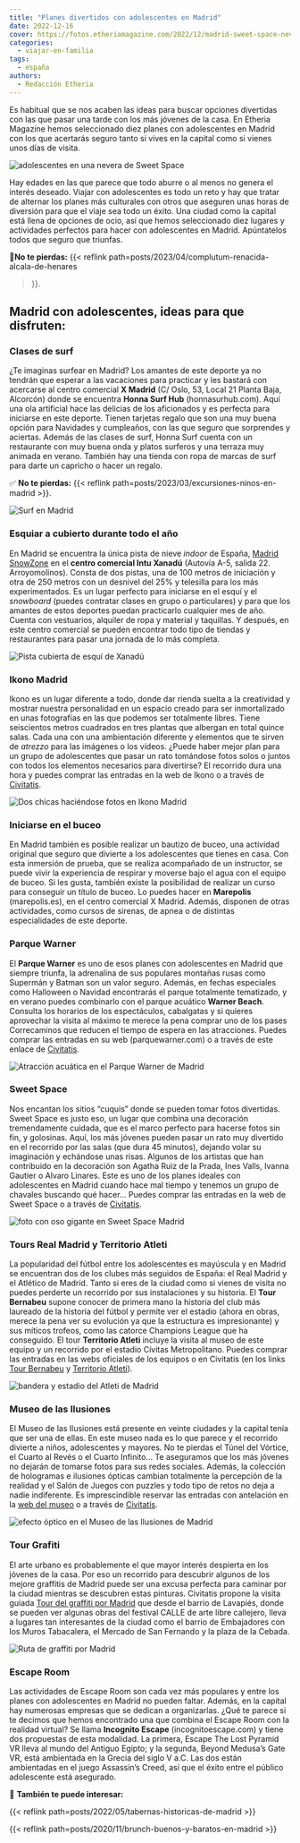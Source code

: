 ```yaml
---
title: "Planes divertidos con adolescentes en Madrid"
date: 2022-12-16
cover: https://fotos.etheriamagazine.com/2022/12/madrid-sweet-space-nevera.jpg
categories: 
  - viajar-en-familia
tags: 
  - españa
authors: 
  - Redacción Etheria
---
```


Es habitual que se nos acaben las ideas para buscar opciones divertidas con las que 
pasar una tarde con los más jóvenes de la casa. En Etheria Magazine hemos seleccionado 
diez planes con adolescentes en Madrid con los que acertarás seguro tanto si vives en la 
capital como si vienes unos días de visita. 

![adolescentes en una nevera de Sweet Space](https://fotos.etheriamagazine.com/2022/12/madrid-sweet-space-nevera.jpg "Diversión en Sweet Space. © Ángel Linares")

Hay edades en las que parece que todo aburre o al menos no genera el interés deseado. 
Viajar con adolescentes es todo un reto y hay que tratar de alternar los planes más 
culturales con otros que aseguren unas horas de diversión para que el viaje sea todo un 
éxito. Una ciudad como la capital está llena de opciones de ocio, así que hemos 
seleccionado diez lugares y actividades perfectos para hacer con adolescentes en Madrid. 
Apúntatelos todos que seguro que triunfas. 

📍**No te pierdas:** {{< reflink path=posts/2023/04/complutum-renacida-alcala-de-henares 
>}}. 

## Madrid con adolescentes, ideas para que disfruten:

### Clases de surf

¿Te imaginas surfear en Madrid? Los amantes de este deporte ya no tendrán que esperar a 
las vacaciones para practicar y les bastará con acercarse al centro comercial **X 
Madrid** (C/ Oslo, 53, Local 21 Planta Baja, Alcorcón) donde se encuentra **Honna Surf 
Hub** (honnasurhub.com). Aquí una ola artificial hace las delicias de los aficionados y 
es perfecta para iniciarse en este deporte. Tienen tarjetas regalo que son una muy buena 
opción para Navidades y cumpleaños, con las que seguro que sorprendes y aciertas. Además 
de las clases de surf, Honna Surf cuenta con un restaurante con muy buena onda y platos 
surferos y una terraza muy animada en verano. También hay una tienda con ropa de marcas 
de surf para darte un capricho o hacer un regalo. 

✅ **No te pierdas:** {{< reflink path=posts/2023/03/excursiones-ninos-en-madrid >}}. 

![Surf en Madrid](https://fotos.etheriamagazine.com/2022/12/madrid-adolescentes-surf.jpg "Surf en Honna Surf Hub. © SG")

### Esquiar a cubierto durante todo el año

En Madrid se encuentra la única pista de nieve _indoor_ de España, [Madrid 
SnowZone](https://snozonemadrid.com/) en el **centro comercial Intu Xanadú** (Autovía 
A-5, salida 22. Arroyomolinos). Consta de dos pistas, una de 100 metros de iniciación y 
otra de 250 metros con un desnivel del 25% y telesilla para los más experimentados. Es 
un lugar perfecto para iniciarse en el esquí y el _snowboard_ (puedes contratar clases 
en grupo o particulares) y para que los amantes de estos deportes puedan practicarlo 
cualquier mes de año. Cuenta con vestuarios, alquiler de ropa y material y taquillas. Y 
después, en este centro comercial se pueden encontrar todo tipo de tiendas y 
restaurantes para pasar una jornada de lo más completa. 

![Pista cubierta de esquí de Xanadú](https://fotos.etheriamagazine.com/2022/12/Madrid-snowzone.jpg "En © Snowzone se puede practicar esquí durante todo el año.")

### Ikono Madrid

Ikono es un lugar diferente a todo, donde dar rienda suelta a la creatividad y mostrar 
nuestra personalidad en un espacio creado para ser inmortalizado en unas fotografías en 
las que podemos ser totalmente libres. Tiene seiscientos metros cuadrados en tres 
plantas que albergan en total quince salas. Cada una con una ambientación diferente y 
elementos que te sirven de _atrezzo_ para las imágenes o los vídeos. ¿Puede haber mejor 
plan para un grupo de adolescentes que pasar un rato tomándose fotos solos o juntos con 
todos los elementos necesarios para divertirse? El recorrido dura una hora y puedes 
comprar las entradas en la web de Ikono o a través de 
[Civitatis](https://www.civitatis.com/es/madrid/entrada-ikono-madrid/?aid=10211). 

![Dos chicas haciéndose fotos en Ikono Madrid](https://fotos.etheriamagazine.com/2022/12/Madrid-ikono.jpg "Fotos divertidas en © Ikono Madrid.")

### Iniciarse en el buceo

En Madrid también es posible realizar un bautizo de buceo, una actividad original que 
seguro que divierte a los adolescentes que tienes en casa. Con esta inmersión de prueba, 
que se realiza acompañado de un instructor, se puede vivir la experiencia de respirar y 
moverse bajo el agua con el equipo de buceo. Si les gusta, también existe la posibilidad 
de realizar un curso para conseguir un título de buceo. Lo puedes hacer en **Marepolis** 
(marepolis.es), en el centro comercial X Madrid. Además, disponen de otras actividades, 
como cursos de sirenas, de apnea o de distintas especialidades de este deporte. 

### Parque Warner

El **Parque Warner** es uno de esos planes con adolescentes en Madrid que siempre 
triunfa, la adrenalina de sus populares montañas rusas como Supermán y Batman son un 
valor seguro. Además, en fechas especiales como Halloween o Navidad encontrarás el 
parque totalmente tematizado, y en verano puedes combinarlo con el parque acuático 
**Warner Beach**. Consulta los horarios de los espectáculos, cabalgatas y si quieres 
aprovechar la visita al máximo te merece la pena comprar uno de los pases Correcaminos 
que reducen el tiempo de espera en las atracciones. Puedes comprar las entradas en su 
web (parquewarner.com) o a través de este enlace de 
[Civitatis](https://www.civitatis.com/es/madrid/entrada-parque-warner/?aid=10211). 

![Atracción acuática en el Parque Warner de Madrid](https://fotos.etheriamagazine.com/2022/12/madrid-warner.jpg "Una visita al Parque Warner es siempre una buena opción en Madrid.")

### Sweet Space

Nos encantan los sitios “cuquis” donde se pueden tomar fotos divertidas. Sweet Space es 
justo eso, un lugar que combina una decoración tremendamente cuidada, que es el marco 
perfecto para hacerse fotos sin fin, y golosinas. Aquí, los más jóvenes pueden pasar un 
rato muy divertido en el recorrido por las salas (que dura 45 minutos), dejando volar su 
imaginación y echándose unas risas. Algunos de los artistas que han contribuido en la 
decoración son Agatha Ruiz de la Prada, Ines Valls, Ivanna Gautier o Alvaro Linares. 
Este es uno de los planes ideales con adolescentes en Madrid cuando hace mal tiempo y 
tenemos un grupo de chavales buscando qué hacer... Puedes comprar las entradas en la web 
de Sweet Space o a través de 
[Civitatis](https://www.civitatis.com/es/madrid/entrada-sweet-space/?aid=10211). 

![foto con oso gigante en Sweet Space Madrid](https://fotos.etheriamagazine.com/2022/12/madrid-sweet-space.jpg "En Sweet Space encuentras mil rincones para una foto. © Ángel Linares")

### Tours Real Madrid y Territorio Atleti

La popularidad del fútbol entre los adolescentes es mayúscula y en Madrid se encuentran 
dos de los clubes más seguidos de España: el Real Madrid y el Atlético de Madrid. Tanto 
si eres de la ciudad como si vienes de visita no puedes perderte un recorrido por sus 
instalaciones y su historia. El **Tour Bernabeu** supone conocer de primera mano la 
historia del club más laureado de la historia del fútbol y permite ver el estadio (ahora 
en obras, merece la pena ver su evolución ya que la estructura es impresionante) y sus 
míticos trofeos, como las catorce Champions League que ha conseguido. El tour 
**Territorio Atleti** incluye la visita al museo de este equipo y un recorrido por el 
estadio Cívitas Metropolitano. Puedes comprar las entradas en las webs oficiales de los 
equipos o en Civitatis (en los links [Tour 
Bernabeu](https://www.civitatis.com/es/madrid/tour-estadio-santiago-bernabeu/?aid=10211) 
y [Territorio 
Atleti](https://www.civitatis.com/es/madrid/tour-civitas-metropolitano/?aid=10211)). 

![bandera y estadio del Atleti de Madrid](https://fotos.etheriamagazine.com/2022/12/Madrid-tour-metropolitano.jpg "Estadio Cívitas Metropolitano, sede del Atlético de Madrid.")

### Museo de las Ilusiones

El Museo de las Ilusiones está presente en veinte ciudades y la capital tenía que ser 
una de ellas. En este museo nada es lo que parece y el recorrido divierte a niños, 
adolescentes y mayores. No te pierdas el Túnel del Vórtice, el Cuarto al Revés o el 
Cuarto Infinito… Te aseguramos que los más jóvenes no dejarán de tomarse fotos para sus 
redes sociales. Además, la colección de hologramas e ilusiones ópticas cambian 
totalmente la percepción de la realidad y el Salón de Juegos con puzzles y todo tipo de 
retos no deja a nadie indiferente. Es imprescindible reservar las entradas con 
antelación en la [web del museo](https://museumofillusions.es/) o a través de 
[Civitatis](https://www.civitatis.com/es/madrid/entrada-museo-ilusiones/?aid=10211). 

![efecto óptico en el Museo de las Ilusiones de Madrid](https://fotos.etheriamagazine.com/2022/12/Madrid-museo-ilusiones.jpg "En el © Museo de las Ilusiones todo es posible.")

### Tour Grafiti

El arte urbano es probablemente el que mayor interés despierta en los jóvenes de la 
casa. Por eso un recorrido para descubrir algunos de los mejore graffitis de Madrid 
puede ser una excusa perfecta para caminar por la ciudad mientras se descubren estas 
pinturas. Civitatis propone la visita guiada [Tour del graffiti por 
Madrid](https://www.civitatis.com/es/madrid/tour-grafiti-madrid/?aid=10211) que desde el 
barrio de Lavapiés, donde se pueden ver algunas obras del festival CALLE de arte libre 
callejero, lleva a lugares tan interesantes de la ciudad como el barrio de Embajadores 
con los Muros Tabacalera, el Mercado de San Fernando y la plaza de la Cebada. 

![Ruta de graffiti por Madrid](https://fotos.etheriamagazine.com/2022/12/Madrid-graffiti.jpg "Una ruta por el arte urbano de Madrid siempre es una buena idea.")

### Escape Room

Las actividades de Escape Room son cada vez más populares y entre los planes con 
adolescentes en Madrid no pueden faltar. Además, en la capital hay numerosas empresas 
que se dedican a organizarlas. ¿Qué te parece si te decimos que hemos encontrado una que 
combina el Escape Room con la realidad virtual? Se llama **Incognito Escape** 
(incognitoescape.com) y tiene dos propuestas de esta modalidad. La primera, Escape The 
Lost Pyramid VR lleva al mundo del Antiguo Egipto; y la segunda, Beyond Medusa’s Gate 
VR, está ambientada en la Grecia del siglo V a.C. Las dos están ambientadas en el juego 
Assassin’s Creed, así que el éxito entre el público adolescente está asegurado. 

📌 **También te puede interesar:** 

{{< reflink path=posts/2022/05/tabernas-historicas-de-madrid >}} 

{{< reflink path=posts/2020/11/brunch-buenos-y-baratos-en-madrid >}}
